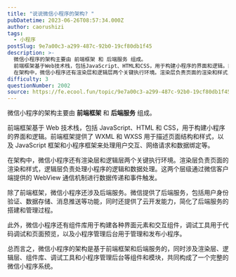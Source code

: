 ```yaml
---
title: "说说微信小程序的架构? "
pubDatetime: 2023-06-26T08:57:34.000Z
author: caorushizi
tags:
  - 小程序
postSlug: 9e7a00c3-a299-487c-92b0-19cf80db1f45
description: >-
  微信小程序的架构主要由 前端框架 和 后端服务 组成。
  前端框架基于Web技术栈，包括JavaScript、HTML和CSS，用于构建小程序的界面和逻辑。前端框架提供了WXML和WXSS用于描述页面结构和样式，以及JavaScript框架和小程序框架来处理用户交互、网络请求和数据绑定等。
  在架构中，微信小程序还有渲染层和逻辑层两个关键执行环境。渲染层负责页面的渲染和样式，逻辑层负责处理小程序的逻辑
difficulty: 3
questionNumber: 2002
source: https://fe.ecool.fun/topic/9e7a00c3-a299-487c-92b0-19cf80db1f45
---
```


微信小程序的架构主要由 **前端框架** 和 **后端服务** 组成。

前端框架基于 Web 技术栈，包括 JavaScript、HTML 和 CSS，用于构建小程序的界面和逻辑。前端框架提供了 WXML 和 WXSS 用于描述页面结构和样式，以及 JavaScript 框架和小程序框架来处理用户交互、网络请求和数据绑定等。

在架构中，微信小程序还有渲染层和逻辑层两个关键执行环境。渲染层负责页面的渲染和样式，逻辑层负责处理小程序的逻辑和数据处理。这两个层级通过微信客户端提供的 WebView 通信机制进行数据传递和事件触发。

除了前端框架，微信小程序还涉及后端服务。微信提供了后端服务，包括用户身份验证、数据存储、消息推送等功能，同时还提供了云开发能力，简化了后端服务的搭建和管理过程。

此外，微信小程序还有组件库用于构建各种界面元素和交互组件，调试工具用于代码调试和页面预览，以及小程序管理后台用于管理和发布小程序。

总而言之，微信小程序的架构是基于前端框架和后端服务的，同时涉及渲染层、逻辑层、组件库、调试工具和小程序管理后台等组件和模块，共同构成了一个完整的微信小程序系统。
